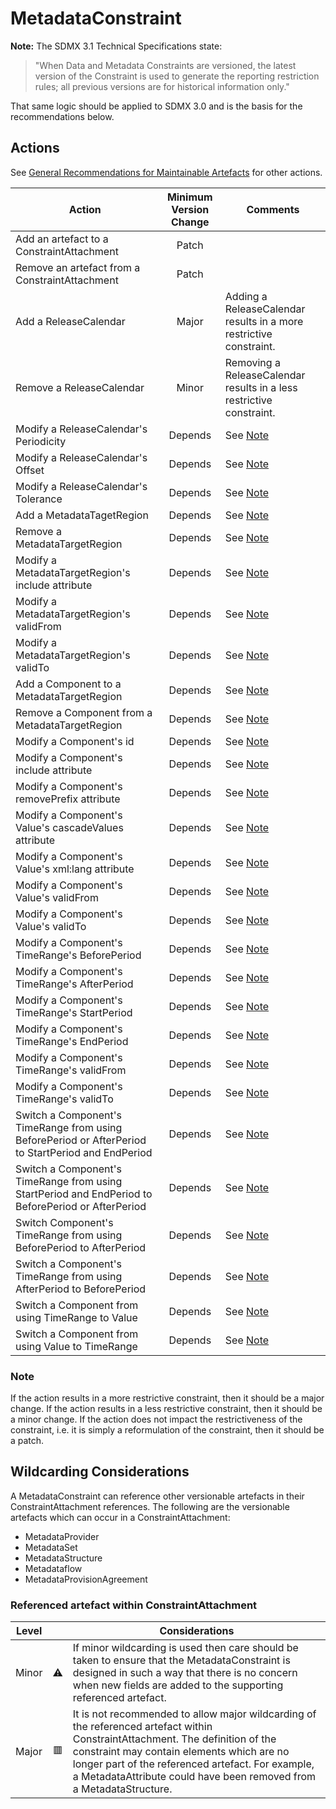 # MetadataConstraint

**Note:** The SDMX 3.1 Technical Specifications state:
>"When Data and Metadata Constraints are versioned, the latest version of the Constraint is used to generate the reporting restriction rules; all previous versions are for historical information only."

That same logic should be applied to SDMX 3.0 and is the basis for the recommendations below.

## Actions

See [General Recommendations for Maintainable Artefacts](../General%20Recommendations%20for%20Maintainable%20Artefacts.md) for other actions.

| Action | Minimum Version Change | Comments|
|--------|:--------------:|---------|
| Add an artefact to a ConstraintAttachment | Patch | |
| Remove an artefact from a ConstraintAttachment | Patch | |
| Add a ReleaseCalendar | Major | Adding a ReleaseCalendar results in a more restrictive constraint. |
| Remove a ReleaseCalendar | Minor | Removing a ReleaseCalendar results in a less restrictive constraint. |
| Modify a ReleaseCalendar's Periodicity | Depends | See [Note](#note) |
| Modify a ReleaseCalendar's Offset | Depends | See [Note](#note) |
| Modify a ReleaseCalendar's Tolerance | Depends | See [Note](#note) |
| Add a MetadataTagetRegion | Depends | See [Note](#note) |
| Remove a MetadataTargetRegion | Depends | See [Note](#note) |
| Modify a MetadataTargetRegion's include attribute | Depends | See [Note](#note) |
| Modify a MetadataTargetRegion's validFrom | Depends | See [Note](#note) |
| Modify a MetadataTargetRegion's validTo | Depends | See [Note](#note) |
| Add a Component to a MetadataTargetRegion | Depends | See [Note](#note) |
| Remove a Component from a MetadataTargetRegion | Depends | See [Note](#note) |
| Modify a Component's id | Depends | See [Note](#note) |
| Modify a Component's include attribute | Depends | See [Note](#note) |
| Modify a Component's removePrefix attribute | Depends | See [Note](#note) |
| Modify a Component's Value's cascadeValues attribute | Depends | See [Note](#note) |
| Modify a Component's Value's xml:lang attribute | Depends | See [Note](#note) |
| Modify a Component's Value's validFrom | Depends | See [Note](#note) |
| Modify a Component's Value's validTo | Depends | See [Note](#note) |
| Modify a Component's TimeRange's BeforePeriod | Depends | See [Note](#note) |
| Modify a Component's TimeRange's AfterPeriod | Depends | See [Note](#note) |
| Modify a Component's TimeRange's StartPeriod | Depends | See [Note](#note) |
| Modify a Component's TimeRange's EndPeriod | Depends | See [Note](#note) |
| Modify a Component's TimeRange's validFrom | Depends | See [Note](#note) |
| Modify a Component's TimeRange's validTo | Depends | See [Note](#note) |
| Switch a Component's TimeRange from using BeforePeriod or AfterPeriod to StartPeriod and EndPeriod | Depends | See [Note](#note) |
| Switch a Component's TimeRange from using StartPeriod and EndPeriod to BeforePeriod or AfterPeriod | Depends | See [Note](#note) |
| Switch Component's TimeRange from using BeforePeriod to AfterPeriod | Depends | See [Note](#note) |
| Switch a Component's TimeRange from using AfterPeriod to BeforePeriod | Depends | See [Note](#note) |
| Switch a Component from using TimeRange to Value | Depends | See [Note](#note) |
| Switch a Component from using Value to TimeRange | Depends | See [Note](#note) |

### Note

If the action results in a more restrictive constraint, then it should be a major change. If the action results in a less restrictive constraint, then it should be a minor change. If the action does not impact the restrictiveness of the constraint, i.e. it is simply a reformulation of the constraint, then it should be a patch.

## Wildcarding Considerations

A MetadataConstraint can reference other versionable artefacts in their ConstraintAttachment references.
The following are the versionable artefacts which can occur in a ConstraintAttachment:  

* MetadataProvider
* MetadataSet
* MetadataStructure
* Metadataflow
* MetadataProvisionAgreement

### Referenced artefact within ConstraintAttachment

| Level |    | Considerations|
|-------|:--:|---------------|
| Minor | ⚠️ | If minor wildcarding is used then care should be taken to ensure that the MetadataConstraint is designed in such a way that there is no concern when new fields are added to the supporting referenced artefact. |  
| Major | 🟥 | It is not recommended to allow major wildcarding of the referenced artefact within ConstraintAttachment. The definition of the constraint may contain elements which are no longer part of the referenced artefact. For example, a MetadataAttribute could have been removed from a MetadataStructure. |
